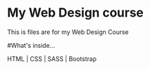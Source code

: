 # My Web Design course

This is files are for my Web Design Course

#What's inside...

HTML | CSS | SASS | Bootstrap
